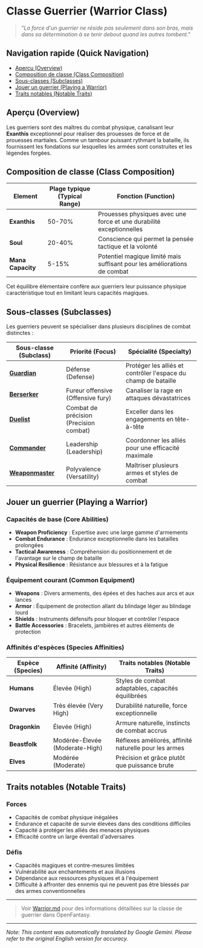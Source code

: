 # Classe Guerrier (Warrior Class)

> *"La force d'un guerrier ne réside pas seulement dans son bras, mais dans sa détermination à se tenir debout quand les autres tombent."*

## Navigation rapide (Quick Navigation)

- [Aperçu (Overview)](#overview)
- [Composition de classe (Class Composition)](#class-composition)
- [Sous-classes (Subclasses)](#subclasses)
- [Jouer un guerrier (Playing a Warrior)](#playing-a-warrior)
- [Traits notables (Notable Traits)](#notable-traits)

## Aperçu (Overview)

Les guerriers sont des maîtres du combat physique, canalisant leur **Exanthis** exceptionnel pour réaliser des prouesses de force et de prouesses martiales. Comme un tambour puissant rythmant la bataille, ils fournissent les fondations sur lesquelles les armées sont construites et les légendes forgées.

## Composition de classe (Class Composition)

| Element | Plage typique (Typical Range) | Fonction (Function) |
|---------|---------------|----------|
| **Exanthis** | 50-70% | Prouesses physiques avec une force et une durabilité exceptionnelles |
| **Soul** | 20-40% | Conscience qui permet la pensée tactique et la volonté |
| **Mana Capacity** | 5-15% | Potentiel magique limité mais suffisant pour les améliorations de combat |

Cet équilibre élémentaire confère aux guerriers leur puissance physique caractéristique tout en limitant leurs capacités magiques.

## Sous-classes (Subclasses)

Les guerriers peuvent se spécialiser dans plusieurs disciplines de combat distinctes :

| Sous-classe (Subclass) | Priorité (Focus) | Spécialité (Specialty) |
|----------|-------|-----------|
| [**Guardian**](Guardian.md) | Défense (Defense) | Protéger les alliés et contrôler l'espace du champ de bataille |
| [**Berserker**](Berserker.md) | Fureur offensive (Offensive fury) | Canaliser la rage en attaques dévastatrices |
| [**Duelist**](Duelist.md) | Combat de précision (Precision combat) | Exceller dans les engagements en tête-à-tête |
| [**Commander**](Commander.md) | Leadership (Leadership) | Coordonner les alliés pour une efficacité maximale |
| [**Weaponmaster**](Weaponmaster.md) | Polyvalence (Versatility) | Maîtriser plusieurs armes et styles de combat |

## Jouer un guerrier (Playing a Warrior)

### Capacités de base (Core Abilities)

- **Weapon Proficiency** : Expertise avec une large gamme d'armements
- **Combat Endurance** : Endurance exceptionnelle dans les batailles prolongées
- **Tactical Awareness** : Compréhension du positionnement et de l'avantage sur le champ de bataille
- **Physical Resilience** : Résistance aux blessures et à la fatigue

### Équipement courant (Common Equipment)

- **Weapons** : Divers armements, des épées et des haches aux arcs et aux lances
- **Armor** : Équipement de protection allant du blindage léger au blindage lourd
- **Shields** : Instruments défensifs pour bloquer et contrôler l'espace
- **Battle Accessories** : Bracelets, jambières et autres éléments de protection

### Affinités d'espèces (Species Affinities)

| Espèce (Species) | Affinité (Affinity) | Traits notables (Notable Traits) |
|---------|----------|----------------|
| **Humans** | Élevée (High) | Styles de combat adaptables, capacités équilibrées |
| **Dwarves** | Très élevée (Very High) | Durabilité naturelle, force exceptionnelle |
| **Dragonkin** | Élevée (High) | Armure naturelle, instincts de combat accrus |
| **Beastfolk** | Modérée-Élevée (Moderate-High) | Réflexes améliorés, affinité naturelle pour les armes |
| **Elves** | Modérée (Moderate) | Précision et grâce plutôt que puissance brute |

## Traits notables (Notable Traits)

### Forces

- Capacités de combat physique inégalées
- Endurance et capacité de survie élevées dans des conditions difficiles
- Capacité à protéger les alliés des menaces physiques
- Efficacité contre un large éventail d'adversaires

### Défis

- Capacités magiques et contre-mesures limitées
- Vulnérabilité aux enchantements et aux illusions
- Dépendance aux ressources physiques et à l'équipement
- Difficulté à affronter des ennemis qui ne peuvent pas être blessés par des armes conventionnelles

---

> Voir [Warrior.md](Warrior.md) pour des informations détaillées sur la classe de guerrier dans OpenFantasy.


---
_Note: This content was automatically translated by Google Gemini. Please refer to the original English version for accuracy._